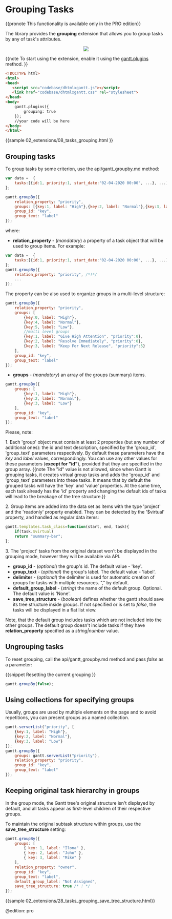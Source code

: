 Grouping Tasks
=========================

{{pronote This functionality is available only in the PRO edition}}

The library provides the **grouping** extension that allows you to group tasks by any of task's attributes.

<div style="text-align:center;"><img src="desktop/grouping_tasks.png"/></div>


{{note
To start using the extension, enable it using the [gantt.plugins](api/gantt_plugins.md) method.
}}


~~~html
<!DOCTYPE html>
<html>
<head>
   <script src="codebase/dhtmlxgantt.js"></script>   
   <link href="codebase/dhtmlxgantt.css" rel="stylesheet">   
</head>
<body>
    gantt.plugins({
        grouping: true
    });
    //your code will be here
</body>
</html>
~~~
{{sample
02_extensions/08_tasks_grouping.html
}}

Grouping tasks
-----------------------------------------------------

To group tasks by some criterion, use the api/gantt_groupby.md method: 

~~~js
var data =  {
	tasks:[{id:1, priority:1, start_date:"02-04-2020 00:00", ...}, ...] 
};

gantt.groupBy({
	relation_property: "priority",
	groups: [{key:1, label: "High"},{key:2, label: "Normal"},{key:3, label: "Low"}],
	group_id: "key",
	group_text: "label"
});
~~~

where: 

- **relation_property** - (*mandatory*) a property of a task object that will be used to group items. For example:

~~~js
var data =  {
	tasks:[{id:1, priority:1, start_date:"02-04-2020 00:00", ...}, ...] /*!*/
};
gantt.groupBy({
	relation_property: "priority", /*!*/
	...
});
~~~

The property can be also used to organize groups in a multi-level structure:

~~~js
gantt.groupBy({
	relation_property: "priority",
	groups: [
    	{key:0, label: "High"},
		{key:4, label: "Normal"},
		{key:5, label: "Low"},
		//multi level groups
		{key:1, label: "Give High Attention", "priority":0},
		{key:2, label: "Resolve Immediately", "priority":0},
		{key:3, label: "Keep For Next Release", "priority":5}
    ],
    group_id: "key",
	group_text: "label"
});
~~~  

- **groups** - (*mandatory*) an array of the groups (summary) items. 

~~~js
gantt.groupBy({
	groups: [
    	{key:1, label: "High"}, 
        {key:2, label: "Normal"},
        {key:3, label: "Low"}
    ],
	group_id: "key",
	group_text: "label"
});
~~~   

Please, note:

1\. Each 'group' object must contain at least 2 properties (but any number of additional ones): the id and text description, specified by the 'group_id', 'group_text' parameters respectively. By default these parameters have the *key* and *label* values, correspondingly. You can use any other values for these parameters (**except for "id"**), provided that they are specified in the group array. 
{{note The "id" value is not allowed, since when Gantt is grouping tasks, it creates virtual group tasks and adds the 'group_id' and 'group_text' parameters into these tasks. 
It means that by default the grouped tasks will have the 'key' and 'value' properties. At the same time, each task already has the 'id' property and changing the default ids of tasks will lead to the breakage of the tree structure.}}

2\. Group items are added into the data set as items with the type 'project' and the 'readonly' property enabled. They can be detected by the '$virtual' property, and handled as regular data items:

~~~js
gantt.templates.task_class=function(start, end, task){
	if(task.$virtual)
	return "summary-bar";
};
~~~

3\. The 'project' tasks from the original dataset won't be displayed in the grouping mode, however they will be available via API.


- **group_id** - (*optional*) the group's id. The default value - 'key'. 
- **group_text** - (*optional*) the group's label. The default value - 'label'.  
- **delimiter** - (*optional*) the delimiter is used for automatic creation of groups for tasks with multiple resources. "," by default.
- **default_group_label** - (<i>string</i>) the name of the default group. Optional. The default value is 'None'.
- **save_tree_structure** - (<i>boolean</i>) defines whether the gantt should save its tree structure inside groups. If not specified or is set to *false*, the tasks will be displayed in a flat list view.

Note, that the default group includes tasks which are not included into the other groups. The default group doesn't include tasks if they have **relation_property** specified as a <i>string|number</i> value.<br> 

Ungrouping tasks
------------------------------

To reset grouping, call the api/gantt_groupby.md method and pass *false* as a parameter:

{{snippet
Resetting the current grouping
}}
~~~js
gantt.groupBy(false);
~~~

Using collections for specifying groups
------------------------------------------

Usually, groups are used by multiple elements on the page and to avoid repetitions, you can present groups as a named collection.

~~~js
gantt.serverList("priority", [
    {key:1, label: "High"},
    {key:2, label: "Normal"},
    {key:3, label: "Low"}
]);
gantt.groupBy({
    groups: gantt.serverList("priority"),
    relation_property: "priority",
    group_id: "key",
    group_text: "label"
});
~~~


Keeping original task hierarchy in groups
---------------------------------------

In the group mode, the Gantt tree's original structure isn't displayed by default, and all tasks appear as first-level children of their respective groups.

To maintain the original subtask structure within groups, use the **save_tree_structure** setting:

~~~js
gantt.groupBy({
	groups: [
		{ key: 1, label: "Ilona" },
		{ key: 2, label: "John" },
		{ key: 3, label: "Mike" }
	],
	relation_property: "owner",
	group_id: "key",
	group_text: "label",
	default_group_label: "Not Assigned",
	save_tree_structure: true /* ! */
});
~~~

{{sample	02_extensions/28_tasks_grouping_save_tree_structure.html}}

@edition: pro




